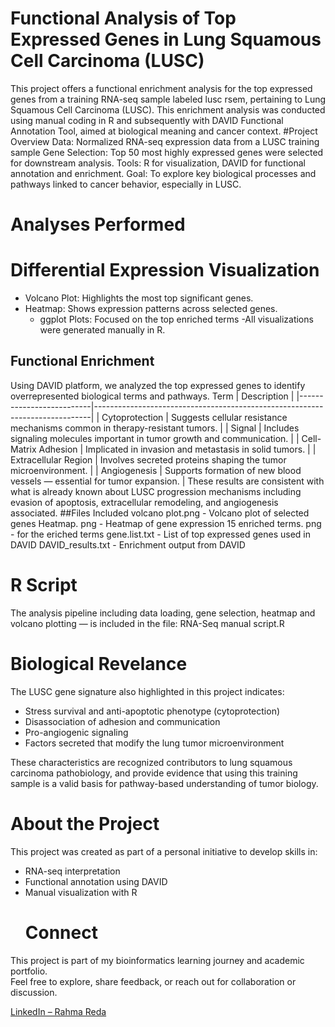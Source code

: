 # Functional Analysis of Top Expressed Genes in Lung Squamous Cell Carcinoma (LUSC)
This project offers a functional enrichment analysis for the top expressed genes from a training RNA-seq sample labeled lusc rsem, pertaining to Lung Squamous Cell Carcinoma (LUSC). This enrichment analysis was conducted using manual coding in R and subsequently with DAVID Functional Annotation Tool, aimed at biological meaning and cancer context.
#Project Overview
Data: Normalized RNA-seq expression data from a LUSC training sample
Gene Selection: Top 50 most highly expressed genes were selected for downstream analysis.
Tools: R for visualization, DAVID for functional annotation and enrichment.
Goal: To explore key biological processes and pathways linked to cancer behavior, especially in LUSC.
# Analyses Performed
# Differential Expression Visualization
- Volcano Plot: Highlights the most top significant genes.
- Heatmap: Shows expression patterns across selected genes.
  - ggplot Plots: Focused on the top enriched terms
-All visualizations were generated manually in R.
## Functional Enrichment
Using DAVID platform, we analyzed the top expressed genes to identify overrepresented biological terms and pathways.
Term                     | Description                                                                 |
|--------------------------|-----------------------------------------------------------------------------|
| Cytoprotection           | Suggests cellular resistance mechanisms common in therapy-resistant tumors. |
| Signal                   | Includes signaling molecules important in tumor growth and communication.  |
| Cell-Matrix Adhesion     | Implicated in invasion and metastasis in solid tumors.            |
| Extracellular Region     | Involves secreted proteins shaping the tumor microenvironment.              |
| Angiogenesis             | Supports formation of new blood vessels — essential for tumor expansion.    |
These results are consistent with what is already known about LUSC progression mechanisms including evasion of apoptosis, extracellular remodeling, and angiogenesis associated.
##Files Included
volcano plot.png - Volcano plot of selected genes
Heatmap. png - Heatmap of gene expression
15 enriched terms. png - for the eriched terms
gene.list.txt - List of top expressed genes used in DAVID
DAVID_results.txt - Enrichment output from DAVID 
# R Script
The analysis pipeline including data loading, gene selection, heatmap and volcano plotting — is included in the file:
RNA-Seq manual script.R
# Biological Revelance
The LUSC gene signature also highlighted in this project indicates:
- Stress survival and anti-apoptotic phenotype (cytoprotection)
- Disassociation of adhesion and communication
- Pro-angiogenic signaling
- Factors secreted that modify the lung tumor microenvironment

These characteristics are recognized contributors to lung squamous carcinoma pathobiology, and provide evidence that using this training sample is a valid basis for pathway-based understanding of tumor biology.
# About the Project
This project was created as part of a personal initiative to develop skills in:
- RNA-seq interpretation
- Functional annotation using DAVID
- Manual visualization with R
  # Connect
 This project is part of my bioinformatics learning journey and academic portfolio.  
Feel free to explore, share feedback, or reach out for collaboration or discussion.

 [LinkedIn – Rahma Reda](http://www.linkedin.com/in/rahma-reda-2269a236b)
 
